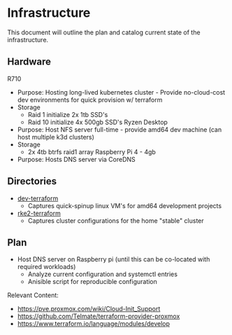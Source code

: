 # Infrastructure

This document will outline the plan and catalog current state of the infrastructure.

## Hardware
R710
- Purpose: Hosting long-lived kubernetes cluster - Provide no-cloud-cost dev environments for quick provision w/ terraform
- Storage
    - Raid 1 initialize 2x 1tb SSD's
    - Raid 10 initialize 4x 500gb SSD's
Ryzen Desktop
- Purpose: Host NFS server full-time - provide amd64 dev machine (can host multiple k3d clusters)
- Storage
    - 2x 4tb btrfs raid1 array
Raspberry Pi 4 - 4gb
- Purpose: Hosts DNS server via CoreDNS

## Directories
- [dev-terraform](./dev-terraform/README.md)
    - Captures quick-spinup linux VM's for amd64 development projects
- [rke2-terraform](./rke2-terraform/README.md)
    - Captures cluster configurations for the home "stable" cluster

## Plan
- Host DNS server on Raspberry pi (until this can be co-located with required workloads)
    - Analyze current configuration and systemctl entries
    - Anisible script for reproducible configuration

Relevant Content:
- https://pve.proxmox.com/wiki/Cloud-Init_Support
- https://github.com/Telmate/terraform-provider-proxmox
- https://www.terraform.io/language/modules/develop